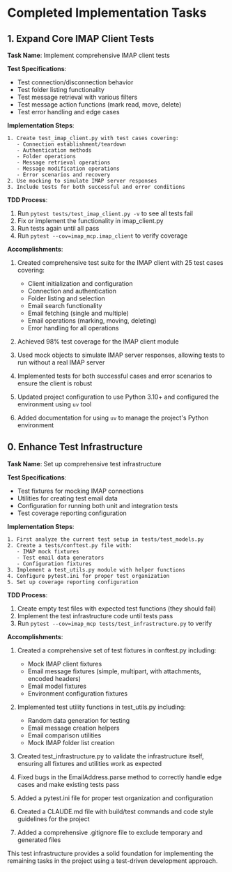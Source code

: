 # Completed Implementation Tasks

## 1. Expand Core IMAP Client Tests

**Task Name**: Implement comprehensive IMAP client tests

**Test Specifications**:
- Test connection/disconnection behavior
- Test folder listing functionality
- Test message retrieval with various filters
- Test message action functions (mark read, move, delete)
- Test error handling and edge cases

**Implementation Steps**:
```
1. Create test_imap_client.py with test cases covering:
   - Connection establishment/teardown
   - Authentication methods
   - Folder operations
   - Message retrieval operations
   - Message modification operations
   - Error scenarios and recovery
2. Use mocking to simulate IMAP server responses
3. Include tests for both successful and error conditions
```

**TDD Process**:
1. Run `pytest tests/test_imap_client.py -v` to see all tests fail
2. Fix or implement the functionality in imap_client.py
3. Run tests again until all pass
4. Run `pytest --cov=imap_mcp.imap_client` to verify coverage

**Accomplishments**:

1. Created comprehensive test suite for the IMAP client with 25 test cases covering:
   - Client initialization and configuration
   - Connection and authentication
   - Folder listing and selection
   - Email search functionality
   - Email fetching (single and multiple)
   - Email operations (marking, moving, deleting)
   - Error handling for all operations

2. Achieved 98% test coverage for the IMAP client module

3. Used mock objects to simulate IMAP server responses, allowing tests to run without a real IMAP server

4. Implemented tests for both successful cases and error scenarios to ensure the client is robust

5. Updated project configuration to use Python 3.10+ and configured the environment using `uv` tool

6. Added documentation for using `uv` to manage the project's Python environment

## 0. Enhance Test Infrastructure

**Task Name**: Set up comprehensive test infrastructure

**Test Specifications**:
- Test fixtures for mocking IMAP connections
- Utilities for creating test email data
- Configuration for running both unit and integration tests
- Test coverage reporting configuration

**Implementation Steps**:
```
1. First analyze the current test setup in tests/test_models.py
2. Create a tests/conftest.py file with:
   - IMAP mock fixtures
   - Test email data generators
   - Configuration fixtures
3. Implement a test_utils.py module with helper functions
4. Configure pytest.ini for proper test organization
5. Set up coverage reporting configuration
```

**TDD Process**:
1. Create empty test files with expected test functions (they should fail)
2. Implement the test infrastructure code until tests pass
3. Run `pytest --cov=imap_mcp tests/test_infrastructure.py` to verify

**Accomplishments**:

1. Created a comprehensive set of test fixtures in conftest.py including:
   - Mock IMAP client fixtures
   - Email message fixtures (simple, multipart, with attachments, encoded headers)
   - Email model fixtures
   - Environment configuration fixtures

2. Implemented test utility functions in test_utils.py including:
   - Random data generation for testing
   - Email message creation helpers
   - Email comparison utilities
   - Mock IMAP folder list creation

3. Created test_infrastructure.py to validate the infrastructure itself, ensuring all fixtures and utilities work as expected

4. Fixed bugs in the EmailAddress.parse method to correctly handle edge cases and make existing tests pass

5. Added a pytest.ini file for proper test organization and configuration

6. Created a CLAUDE.md file with build/test commands and code style guidelines for the project

7. Added a comprehensive .gitignore file to exclude temporary and generated files

This test infrastructure provides a solid foundation for implementing the remaining tasks in the project using a test-driven development approach.
